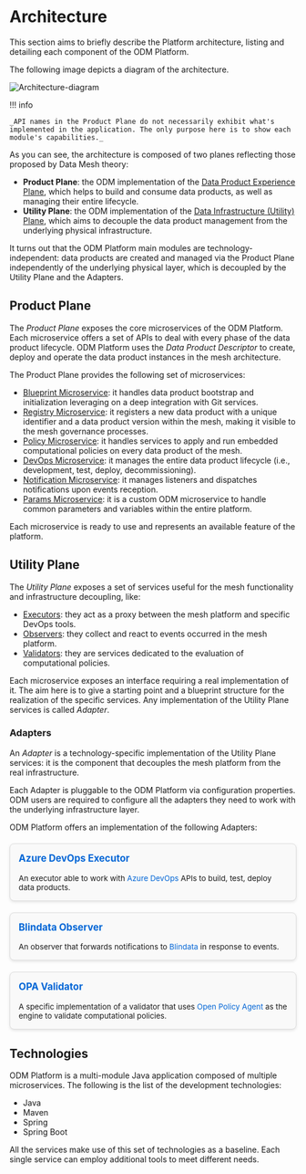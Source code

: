 # Architecture

This section aims to briefly describe the Platform architecture, listing and detailing each component of the ODM Platform.

The following image depicts a diagram of the architecture.

![Architecture-diagram](../images/architecture/architecture.png)


!!! info

    _API names in the Product Plane do not necessarily exhibit what's implemented in the application. The only purpose here is to show each module's capabilities._

As you can see, the architecture is composed of two planes reflecting those proposed by Data Mesh theory:

* **Product Plane**: the ODM implementation of the [Data Product Experience Plane](../concepts/logical-planes/data-product-experience-plane.md), which helps to build and consume data products, as well as managing their entire lifecycle. 
* **Utility Plane**: the ODM implementation of the [Data Infrastructure (Utility) Plane](../concepts/logical-planes/utility-plane.md), which aims to decouple the data product management from the underlying physical infrastructure.

It turns out that the ODM Platform main modules are technology-independent: data products are created and managed via the Product Plane independently of the underlying physical layer, which is decoupled by the Utility Plane and the Adapters.


## Product Plane

The *Product Plane* exposes the core microservices of the ODM Platform. Each microservice offers a set of APIs to deal with every phase of the data product lifecycle. ODM Platform uses the *Data Product Descriptor* to create, deploy and operate the data product instances in the mesh architecture.

The Product Plane provides the following set of microservices:

* [Blueprint Microservice](./product-plane/blueprint.md): it handles data product bootstrap and initialization leveraging on a deep integration with Git services.
* [Registry Microservice](./product-plane/registry.md): it registers a new data product with a unique identifier and a data product version within the mesh, making it visible to the mesh governance processes.
* [Policy Microservice](./product-plane/policy.md): it handles services to apply and run embedded computational policies on every data product of the mesh.
* [DevOps Microservice](./product-plane/devops.md): it manages the entire data product lifecycle (i.e., development, test, deploy, decommissioning).
* [Notification Microservice](./product-plane/notification.md): it manages listeners and dispatches notifications upon events reception.
* [Params Microservice](./product-plane/params.md): it is a custom ODM microservice to handle common parameters and variables within the entire platform.

Each microservice is ready to use and represents an available feature of the platform.


## Utility Plane

The *Utility Plane* exposes a set of services useful for the mesh functionality and infrastructure decoupling, like:

* [Executors](./utility-plane/executor/index.md): they act as a proxy between the mesh platform and specific DevOps tools.
* [Observers](./utility-plane/observer/index.md): they collect and react to events occurred in the mesh platform.
* [Validators](utility-plane/validator/index.md): they are services dedicated to the evaluation of computational policies.

Each microservice exposes an interface requiring a real implementation of it. The aim here is to give a starting point and a blueprint structure for the realization of the specific services. Any implementation of the Utility Plane services is called *Adapter*.

### Adapters

An *Adapter* is a technology-specific implementation of the Utility Plane services: it is the component that decouples the mesh platform from the real infrastructure.

Each Adapter is pluggable to the ODM Platform via configuration properties. ODM users are required to configure all the adapters they need to work with the underlying infrastructure layer.

ODM Platform offers an implementation of the following Adapters:

<style>
.gallery-container {
  display: flex;
  flex-wrap: wrap;
  gap: 20px;
  margin-top: 20px;
}

.gallery-box {
  flex: 1 1 300px;
  border: 1px solid #ddd;
  border-radius: 8px;
  padding: 15px;
  background-color: #f9f9f9;
  box-shadow: 0 2px 5px rgba(0,0,0,0.1);
}

.gallery-box h3 {
  margin-top: 0;
  font-size: 1.2em;
}

.gallery-box a {
  text-decoration: none;
  color: #0366d6;
}

.gallery-box p {
  margin: 10px 0 0 0;
  font-size: 0.95em;
}
</style>

<div class="gallery-container">

  <div class="gallery-box">
    <h3><a href="./utility-plane/executor/adapters/executor-azuredevops.md">Azure DevOps Executor</a></h3>
    <p>An executor able to work with 
      <a href="https://azure.microsoft.com/en-us/products/devops/" target="_blank">Azure DevOps </a> 
      APIs to build, test, deploy data products.
    </p>
  </div>

  <div class="gallery-box">
    <h3><a href="./utility-plane/observer/adapters/blindata.md">Blindata Observer</a></h3>
    <p>An observer that forwards notifications to 
      <a href="https://blindata.io/" target="_blank">Blindata </a> 
      in response to events.
    </p>
  </div>

  <div class="gallery-box">
    <h3><a href="utility-plane/validator/adapters/opa.md">OPA Validator</a></h3>
    <p>A specific implementation of a validator that uses 
      <a href="https://www.openpolicyagent.org/" target="_blank">Open Policy Agent </a> 
      as the engine to validate computational policies.
    </p>
  </div>

</div>


## Technologies

ODM Platform is a multi-module Java application composed of multiple microservices. The following is the list of the development technologies: 

* Java
* Maven
* Spring
* Spring Boot

All the services make use of this set of technologies as a baseline. Each single service can employ additional tools to meet different needs.